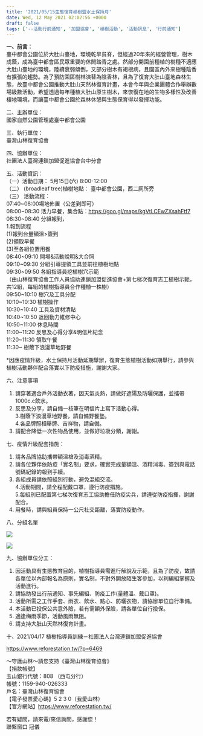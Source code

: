 ```yaml
---
title: '2021/05/15生態復育植樹暨水土保持月'
date: Wed, 12 May 2021 02:02:56 +0000
draft: false
tags: ['--活動行前通知', '加盟協會', '植樹活動', '活動訊息', '行前通知']
---
```


**一、前言：**  
臺中都會公園位於大肚山臺地，環境乾旱貧脊，但經過20年來的經營管理，樹木成蔭，成為臺中都會區民眾重要的休閒踏青之處。然部分開園前種植的樹種不適應大肚山臺地的環境，陸續衰弱傾倒，又部分樹木有褐根病，且園區內外來樹種陰香有擴張的趨勢。為了預防園區樹林演替為陰香林，且為了復育大肚山臺地森林生態，故臺中都會公園推動大肚山天然林復育計畫，本會今年與企業團體合作舉辦數場級數活動，希望透過每年種植大肚山原生樹木，來恢復在地的生物多樣性及改善棲地環境，而讓臺中都會公園於森林休憩與生態保育得以發揮功能。

二、主辦單位：  
國家自然公園管理處臺中都會公園

三、執行單位：  
臺灣山林復育協會

四、協辦單位：  
社團法人臺灣連鎖加盟促進協會台中分會

五、活動資訊：  
（一）活動日期： 5月15日(六) 8:00-12:00  
（二） (broadleaf tree)植樹地點： 臺中都會公園，西二廁所旁  
（三） 活動流程：  
07:40~08:00場地佈置（公差到即可）  
08:00~08:30 活力早餐，集合點：https://goo.gl/maps/kgVtLCEwZXsahFtf7  
08:30~08:40 分組報到，  
1.報到流程  
(1)報到台量額溫>簽到  
(2)領取早餐  
(3)至各組位置用餐  
08:40~09:10 開場&活動說明&大合照  
09:10~09:30 分組引導提領工具並前往植樹地點  
09:30~09:50 各組指導員挖植樹穴示範  
（由山林復育協會工作人員協助連鎖加盟促進協會+第七梯次復育志工植樹示範，共12組，每組的植樹指導員合作種植一株樹）  
09:50~10:10 樹穴及工具分配  
10:10~10:30 植樹操作  
10:30~10:40 工具及資材清點  
10:40~10:50 返回動力維修中心  
10:50~11:00 休息時間  
11:00~11:20 反思及心得分享&明信片紀念  
11:20~11:30 領取午餐  
11:30~ 樹蔭下浪漫草地野餐

\*因應疫情升級，水土保持月活動延期舉辦，復育生態植樹活動如期舉行，請參與植樹活動夥伴配合落實以下防疫措施，謝謝大家。

六、注意事項

1.  請穿著適合戶外活動衣著，因天氣炎熱，請做好遮陽及防曬保護，並攜帶1000c.c飲水。
2.  反思及分享，請自備一枝筆在明信片上寫下活動心得。  
    3.樹蔭下浪漫草地野餐，請自備野餐墊。  
    4.各品牌照相舉牌、吉祥物，請自備。
3.  請配合降低一次性物品使用，並做好垃圾分類，謝謝。

七、疫情升級配套措施：

1.  請各品牌協助攜帶額溫槍及消毒酒精。
2.  請各位夥伴依防疫「實名制」要求，確實完成量額溫、酒精消毒、簽到與電話號碼紀錄的報到手續。
3.  各組成員請依照組別行動，避免混組交流。  
    4.活動期間，請全程配戴口罩，遵行防疫措施。  
    5.每組別已配置第七梯次復育志工協助擔任防疫尖兵，請遵從防疫指揮，謝謝配合。
4.  用餐時，請與組員保持一公尺社交距離，落實防疫動作。

八、分組名單

![](https://www.reforestation.tw/wp-content/uploads/2021/05/加盟分組名單-2.jpg)

![](https://www.reforestation.tw/wp-content/uploads/2021/05/第七梯分組-1.jpg)

九、協辦單位分工：

1.  因活動具有生態教育目的，植樹指導員需進行解說及示範，且為了防疫，故請各單位以內部報名為原則，實名制，不對外開放陌生客參加，以利編組掌握及活動進行。
2.  請協助發出行前通知、事先編組、防疫工作(量體溫、戴口罩)。
3.  活動所需之工作手套、雨衣、飲水、點心、防曬衣物，請協辦單位自行準備。
4.  本活動已投保公共意外險，若有需額外保險，請各單位自行投保。
5.  適逢梅雨季節，活動風雨無阻。
6.  請支持大肚山天然林復育計畫。

十、2021/04/17 植樹指導員訓練－社團法人台灣連鎖加盟促進協會

https://www.reforestation.tw/?p=6469

～守護山林～請您支持《臺灣山林復育協會》  
【捐款帳號】  
玉山銀行代號：808 （西屯分行）  
帳號：1159-940-026333  
戶名：臺灣山林復育協會  
【電子發票愛心碼】5 2 3 0（我愛山林）  
【官方網站】https://www.reforestation.tw/

若有疑問，請來電/來信詢問，感謝您！  
聯繫窗口 冠儀